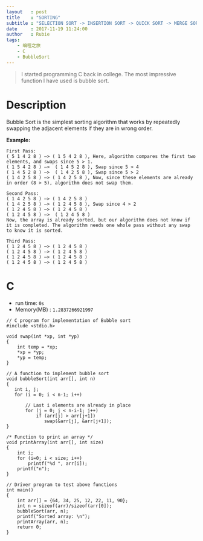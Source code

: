 ```yaml
---
layout   : post
title    : "SORTING"
subtitle : "SELECTION SORT -> INSERTION SORT -> QUICK SORT -> MERGE SORT"
date     : 2017-11-19 11:24:00
author   : Rubie
tags:
    - 编程之旅
    - C
    - BubbleSort
---
```


>I started programming C back in college. The most impressive function I have used is bubble sort.

# Description
Bubble Sort is the simplest sorting algorithm that works by repeatedly swapping the adjacent elements if they are in wrong order.

**Example:**
```
First Pass:
( 5 1 4 2 8 ) –> ( 1 5 4 2 8 ), Here, algorithm compares the first two elements, and swaps since 5 > 1.
( 1 5 4 2 8 ) –>  ( 1 4 5 2 8 ), Swap since 5 > 4
( 1 4 5 2 8 ) –>  ( 1 4 2 5 8 ), Swap since 5 > 2
( 1 4 2 5 8 ) –> ( 1 4 2 5 8 ), Now, since these elements are already in order (8 > 5), algorithm does not swap them.

Second Pass:
( 1 4 2 5 8 ) –> ( 1 4 2 5 8 )
( 1 4 2 5 8 ) –> ( 1 2 4 5 8 ), Swap since 4 > 2
( 1 2 4 5 8 ) –> ( 1 2 4 5 8 )
( 1 2 4 5 8 ) –>  ( 1 2 4 5 8 )
Now, the array is already sorted, but our algorithm does not know if it is completed. The algorithm needs one whole pass without any swap to know it is sorted.

Third Pass:
( 1 2 4 5 8 ) –> ( 1 2 4 5 8 )
( 1 2 4 5 8 ) –> ( 1 2 4 5 8 )
( 1 2 4 5 8 ) –> ( 1 2 4 5 8 )
( 1 2 4 5 8 ) –> ( 1 2 4 5 8 )
```

# C
- run time: `0s`
- Memory(MB) : `1.2837266921997`

```
// C program for implementation of Bubble sort
#include <stdio.h>

void swap(int *xp, int *yp)
{
    int temp = *xp;
    *xp = *yp;
    *yp = temp;
}

// A function to implement bubble sort
void bubbleSort(int arr[], int n)
{
   int i, j;
   for (i = 0; i < n-1; i++)      

       // Last i elements are already in place   
       for (j = 0; j < n-i-1; j++)
           if (arr[j] > arr[j+1])
              swap(&arr[j], &arr[j+1]);
}

/* Function to print an array */
void printArray(int arr[], int size)
{
    int i;
    for (i=0; i < size; i++)
        printf("%d ", arr[i]);
    printf("n");
}

// Driver program to test above functions
int main()
{
    int arr[] = {64, 34, 25, 12, 22, 11, 90};
    int n = sizeof(arr)/sizeof(arr[0]);
    bubbleSort(arr, n);
    printf("Sorted array: \n");
    printArray(arr, n);
    return 0;
}
```
